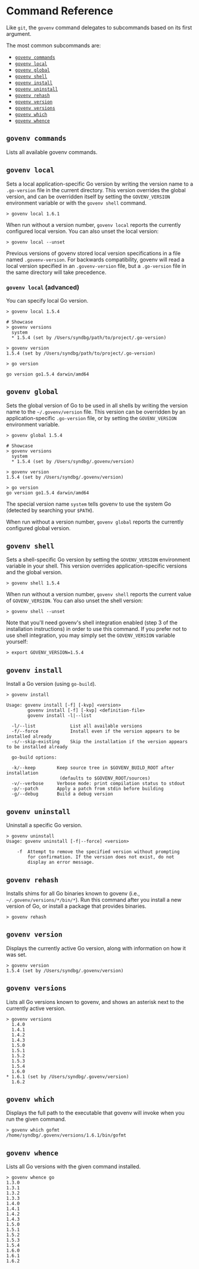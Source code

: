 # Command Reference

Like `git`, the `govenv` command delegates to subcommands based on its
first argument. 

The most common subcommands are:

* [`govenv commands`](#govenv-commands)
* [`govenv local`](#govenv-local)
* [`govenv global`](#govenv-global)
* [`govenv shell`](#govenv-shell)
* [`govenv install`](#govenv-install)
* [`govenv uninstall`](#govenv-uninstall)
* [`govenv rehash`](#govenv-rehash)
* [`govenv version`](#govenv-version)
* [`govenv versions`](#govenv-versions)
* [`govenv which`](#govenv-which)
* [`govenv whence`](#govenv-whence)

## `govenv commands`

Lists all available govenv commands.

## `govenv local`

Sets a local application-specific Go version by writing the version
name to a `.go-version` file in the current directory. This version
overrides the global version, and can be overridden itself by setting
the `GOVENV_VERSION` environment variable or with the `govenv shell`
command.

```shell
> govenv local 1.6.1
```

When run without a version number, `govenv local` reports the currently
configured local version. You can also unset the local version:


```shell
> govenv local --unset
```

Previous versions of govenv stored local version specifications in a
file named `.govenv-version`. For backwards compatibility, govenv will
read a local version specified in an `.govenv-version` file, but a
`.go-version` file in the same directory will take precedence.

### `govenv local` (advanced)

You can specify local Go version. 

```shell
> govenv local 1.5.4

# Showcase
> govenv versions
  system
  * 1.5.4 (set by /Users/syndbg/path/to/project/.go-version)

> govenv version
1.5.4 (set by /Users/syndbg/path/to/project/.go-version)

> go version

go version go1.5.4 darwin/amd64
```

## `govenv global`

Sets the global version of Go to be used in all shells by writing
the version name to the `~/.govenv/version` file. This version can be
overridden by an application-specific `.go-version` file, or by
setting the `GOVENV_VERSION` environment variable.

```shell
> govenv global 1.5.4

# Showcase
> govenv versions
  system
  * 1.5.4 (set by /Users/syndbg/.govenv/version)

> govenv version
1.5.4 (set by /Users/syndbg/.govenv/version)

> go version
go version go1.5.4 darwin/amd64
```

The special version name `system` tells govenv to use the system Go
(detected by searching your `$PATH`).

When run without a version number, `govenv global` reports the
currently configured global version.

## `govenv shell`

Sets a shell-specific Go version by setting the `GOVENV_VERSION`
environment variable in your shell. This version overrides
application-specific versions and the global version.

```shell
> govenv shell 1.5.4
```

When run without a version number, `govenv shell` reports the current
value of `GOVENV_VERSION`. You can also unset the shell version:

```shell
> govenv shell --unset
```

Note that you'll need govenv's shell integration enabled (step 3 of
the installation instructions) in order to use this command. If you
prefer not to use shell integration, you may simply set the
`GOVENV_VERSION` variable yourself:

```shell
> export GOVENV_VERSION=1.5.4

```

## `govenv install`

Install a Go version (using `go-build`).

```shell
> govenv install

Usage: govenv install [-f] [-kvp] <version>
        govenv install [-f] [-kvp] <definition-file>
        govenv install -l|--list

  -l/--list             List all available versions
  -f/--force            Install even if the version appears to be installed already
  -s/--skip-existing    Skip the installation if the version appears to be installed already

  go-build options:

  -k/--keep        Keep source tree in $GOVENV_BUILD_ROOT after installation
                    (defaults to $GOVENV_ROOT/sources)
  -v/--verbose     Verbose mode: print compilation status to stdout
  -p/--patch       Apply a patch from stdin before building
  -g/--debug       Build a debug version
```

## `govenv uninstall`

Uninstall a specific Go version.

```shell
> govenv uninstall
Usage: govenv uninstall [-f|--force] <version>

    -f  Attempt to remove the specified version without prompting
        for confirmation. If the version does not exist, do not
        display an error message.
```

## `govenv rehash`

Installs shims for all Go binaries known to govenv (i.e.,
`~/.govenv/versions/*/bin/*`).
Run this command after you install a new
version of Go, or install a package that provides binaries.

```shell
> govenv rehash
```

## `govenv version`

Displays the currently active Go version, along with information on
how it was set.

```shell
> govenv version
1.5.4 (set by /Users/syndbg/.govenv/version)
```

## `govenv versions`

Lists all Go versions known to govenv, and shows an asterisk next to
the currently active version.

```shell
> govenv versions
  1.4.0
  1.4.1
  1.4.2
  1.4.3
  1.5.0
  1.5.1
  1.5.2
  1.5.3
  1.5.4
  1.6.0
* 1.6.1 (set by /Users/syndbg/.govenv/version)
  1.6.2
```

## `govenv which`

Displays the full path to the executable that govenv will invoke when
you run the given command.

```shell
> govenv which gofmt
/home/syndbg/.govenv/versions/1.6.1/bin/gofmt
```

## `govenv whence`

Lists all Go versions with the given command installed.

```shell
> govenv whence go
1.3.0
1.3.1
1.3.2
1.3.3
1.4.0
1.4.1
1.4.2
1.4.3
1.5.0
1.5.1
1.5.2
1.5.3
1.5.4
1.6.0
1.6.1
1.6.2
```
